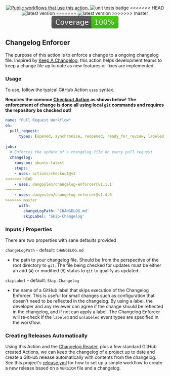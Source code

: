 <p align="center">
  <a href="https://github.com/search?o=desc&q=dangoslen%2Fchangelog-enforcer+path%3A.github%2Fworkflows+language%3AYAML&s=&type=Code" target="_blank" title="Public workflows that use this action.">
    <img src="https://img.shields.io/endpoint?url=https%3A%2F%2Fapi-git-master.endbug.vercel.app%2Fapi%2Fgithub-actions%2Fused-by%3Faction%3Ddangoslen%2Fchangelog-enforcer%26badge%3Dtrue" alt="Public workflows that use this action.">
  </a>
  <img src="https://github.com/dangoslen/changelog-enforcer/workflows/units-test/badge.svg?branch=master" alt="unit tests badge" />
<<<<<<< HEAD
  <img src="https://img.shields.io/github/v/release/dangoslen/changelog-enforcer?color=orange&label=Latest&style=plastic" alt="latest version" />
=======
  <img src="https://img.shields.io/github/v/release/dangoslen/changelog-enforcer?color=orange&label=Latest" alt="latest version" />
>>>>>>> master
  <img src="./coverage/badge.svg" alt="coverage badge" />
 </p>

## Changelog Enforcer
The purpose of this action is to enforce a change to a ongoing changelog file. Inspired by [Keep A Changelog](https://keepachangelog.com/en/1.0.0/), this action helps development teams to keep a change file up to date as new features or fixes are implemented. 

### Usage
To use, follow the typical GitHub Action `uses` syntax. 

**Requires the common [Checkout Action](https://github.com/marketplace/actions/checkout) as shown below! The enforcement of change is done all using local `git` commands and requires the repository be checked out!**

```yaml
name: "Pull Request Workflow"
on:
  pull_request:
      types: [opened, synchronize, reopened, ready_for_review, labeled, unlabeled]

jobs:
  # Enforces the update of a changelog file on every pull request 
  changelog:
    runs-on: ubuntu-latest
    steps:
    - uses: actions/checkout@v2
<<<<<<< HEAD
    - uses: dangoslen/changelog-enforcer@v1.1.1
=======
    - uses: dangoslen/changelog-enforcer@v1.4.0
>>>>>>> master
      with:
        changeLogPath: 'CHANGELOG.md'
        skipLabel: 'Skip-Changelog'
```

### Inputs / Properties
There are two properties with sane defaults provided

`changeLogPath` - default: `CHANGELOG.md`
* the path to your changelog file. Should be from the perspective of the root directory to `git`. The file being checked for updates must be either an add (`A`) or modified (`M`) status to `git` to qualify as updated. 

`skipLabel` - default: `Skip-Changelog` 
* the name of a GitHub label that skips execution of the Changelog Enforcer. This is useful for small changes such as configuration that doesn't need to be reflected in the changelog. By using a label, the developer and any reviewer can agree if the change should be reflected in the changelog, and if not can apply a label. The Changelog Enforcer will re-check if the `labeled` and `unlabeled` event types are specified in the workflow.

### Creating Releases Automatically
Using this Action and the [Changelog Reader](https://github.com/mindsers/changelog-reader-action), plus a few standard GitHub created Actions, we can keep the changelog of a project up to date and create a GitHub release automatically with contents from the changelog. See this project's [release.yml](./.github/workflows/release.yml) for how to set up a simple workflow to create a new release based on a `VERSION` file and a changelog.

